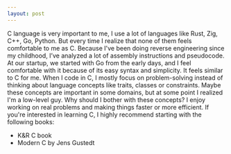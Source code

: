 ```yaml
---
layout: post
---
```

C language is very important to me, I use a lot of languages like Rust, Zig, C++, Go, Python. But every time I realize that none of them feels comfortable to me as C. Because I've been doing reverse engineering since my childhood, I’ve analyzed a lot of assembly instructions and pseudocode. At our startup, we started with Go from the early days, and I feel comfortable with it because of its easy syntax and simplicity. It feels similar to C for me. When I code in C, I mostly focus on problem-solving instead of thinking about language concepts like traits, classes or constraints. Maybe these concepts are important in some domains, but at some point I realized I'm a low-level guy. Why should I bother with these concepts? I enjoy working on real problems and making things faster or more efficient. If you're interested in learning C, I highly recommend starting with the following books:
- K&R C book
- Modern C by Jens Gustedt
